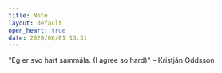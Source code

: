 ```yaml
---
title: Note
layout: default
open_heart: true
date: 2020/06/01 13:31
---
```


"Ég er svo hart sammála. (I agree so hard)" – Kristján Oddsson
